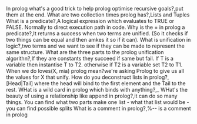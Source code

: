 In prolog what's a good trick to help prolog optimise recursive goals?,put them at the end.
What are two collection times prolog has?,Lists and Tuples
What is a predicate?,A logical expression which evaluates to TRUE or FALSE. Normally to direct execution path in code.
Why is the = in prolog a predicate?,It returns a success when two terms are unified. (So it checks if two things can be equal and then amkes it so if it can).
What is unification in logic?,two terms and we want to see if they can be made to represent the same structure.
What are the three parts to the prolog unification algorithn?,If they are constants they succeed if same but fail. If T is a variable then instantise T to T2. otherwise if T2 is a variable set T2 to T1.
When we do loves(X, mia) prolog mean?we're asking Prolog to give us all the values for X that unify.
How do you deconstruct lists in prolog?, [Head|Tail] where the head will bind to the first element and the Tail to the rest.
WHat is a wild card in prolog which binds with anything?,_
WHat's the beauty of using a relationship like append in prolog?,it can do so many things. You can find what two parts make one list - what that list would be - you can find possible splits
What is a comment in prolog?,%-- is a comment in prolog


